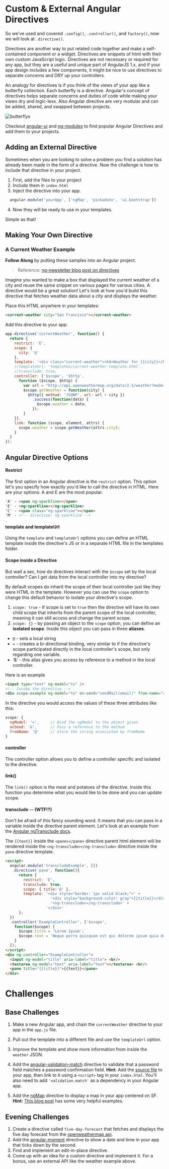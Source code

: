 # Custom & External Angular Directives

So we've used and covered `.config()`, `.controller()`, and `factory()`, now we will look at `.directive()`.

Directives are another way to put related code together and make a self-contained component or a widget. Directives are snippets of html with their own custom JavaScript logic. Directives are not necessary or required for any app, but they are a useful and unique part of AngularJS 1.x, and if your app design includes a few components, it might be nice to use directives to separate concerns and DRY up your controllers.

An analogy for directives is if you think of the views of your app like a butterfly collection. Each butterfly is a directive. Angular's concept of directives helps separate concerns and duties of code while making your views dry and logic-less. Also Angular directive are very modular and can be added, shared, and swapped between projects.

![butterflys](/images/butterflies.jpeg)

Checkout [angular-ui](https://angular-ui.github.io/) and [ng-modules](http://ngmodules.org/) to find popular Angular Directives and add them to your projects.

## Adding an External Directive

Sometimes when you are looking to solve a problem you find a solution has already been made in the form of a directive. Now the challenge is how to include that directive in your project.

1. First, add the files to your project
2. Include them in `index.html`
3. Inject the directive into your app.
  ```js
    angular.module('yourApp', ['ngMap', 'pickadate', 'ui.bootstrap'])
  ```
4. Now they will be ready to use in your templates.

Simple as that!

## Making Your Own Directive

### A Current Weather Example

**Follow Along** by putting these samples into an Angular project.

> Reference: [ng-newsletter blog post on directives](http://www.ng-newsletter.com/posts/directives.html)

Imagine you wanted to make a box that displayed the current weather of a city and reuse the same snippet on various pages for various cities. A directive would be a great solution! Let's look at how you'd build this directive that fetches weather data about a city and displays the weather.

Place this HTML anywhere in your templates:
```html
<current-weather city="San Francisco"></current-weather>
```

Add this directive to your app:
```js
app.directive('currentWeather', function() {
  return {
    restrict: 'E',
    scope: {
      city: '@'
    },
    template: '<div class="current-weather"><h4>Weather for {{city}}</h4>{{weather.main.temp}}</div>',
    //templateUrl: 'templates/current-weather-template.html',
    //transclude: true,
    controller: ['$scope', '$http',
      function ($scope, $http) {
        var url = "http://api.openweathermap.org/data/2.5/weather?mode=json&cnt=7&units=imperial&callback=JSON_CALLBACK&q="
        $scope.getWeather = function(city) {
          $http({ method: 'JSONP', url: url + city })
            .success(function(data) {
              $scope.weather = data;
            });
        }
    }],
    link: function (scope, element, attrs) {
      scope.weather = scope.getWeather(attrs.city);
    }
  }
});
```

## Angular Directive Options

#### Restrict

The first option in an Angular directive is the `restrict` option. This option let's you specify how exactly you'd like to call the directive in HTML. Here are your options: A and E are the most popular.

```html
'A' - <span ng-sparkline></span>
'E' - <ng-sparkline></ng-sparkline>
'C' - <span class="ng-sparkline"></span>
'M' - <!-- directive: ng-sparkline -->
```

#### template and templateUrl

Using the `template` and `templateUrl` options you can define an HTML template inside the directive's JS or in a separate HTML file in the templates folder.

#### Scope inside a Directive

But wait a sec, how do directives interact with the `$scope` set by the local controller? Can I get data from the local controller into my directive?

By default scopes do inherit the scope of their local controller just like they were HTML in the template. However you can use the `scope` option to change this default behavior to isolate your directive's scope.

1. `scope: true` - if scope is set to `true` then the directive will have its own child scope that inherits from the parent scope of the local controller, meaning it can still access and change the parent scope.
2. `scope: {}` - by passing an object to the `scope` option, you can define an **isolated scope**. Inside this object you can pass in three **aliases**.
  * `@` - sets a local string
  * `=` - creates a bi-directional binding, very similar to if the directive's scope participated directly in the local controller's scope, but only regarding one variable.
  * '&' - this alias gives you access by reference to a method in the local controller.

Here is an example

```html
<input type="text" ng-model="to" />
<!-- Invoke the directive -->
<div scope-example ng-model="to" on-send="sendMail(email)" from-name="ari@fullstack.io" />
```

In the directive you would access the values of these three attributes like this:
```js
scope: {
  ngModel: '=',     // Bind the ngModel to the object given
  onSend: '&',      // Pass a reference to the method
  fromName: '@'     // Store the string associated by fromName
}
```

#### controller

The controller option allows you to define a controller specific and isolated to the directive.

#### link()

The `link()` option is the meat and potatoes of the directive. Inside this function you determine what you would like to be done and you can update scope.

#### transclude -- (WTF!?)

Don't be afraid of this fancy sounding word. It means that you can pass in a variable inside the directive parent element. Let's look at an example from the [Angular ngTransclude docs](https://docs.angularjs.org/api/ng/directive/ngTransclude).

The `{{text}}` inside the `<pane></pane>` directive parent html element will be rendered inside the `<ng-transclude></ng-transclude>` directive inside the `pane` directive template.

```html
<script>
  angular.module('transcludeExample', [])
   .directive('pane', function(){
      return {
        restrict: 'E',
        transclude: true,
        scope: { title:'@' },
        template: '<div style="border: 1px solid black;">' +
                    '<div style="background-color: gray">{{title}}</div>' +
                    '<ng-transclude></ng-transclude>' +
                  '</div>'
      };
  })
  .controller('ExampleController', ['$scope',
    function($scope) {
      $scope.title = 'Lorem Ipsum';
      $scope.text = 'Neque porro quisquam est qui dolorem ipsum quia dolor...';
    }
  ]);
</script>
<div ng-controller="ExampleController">
  <input ng-model="title" aria-label="title"> <br/>
  <textarea ng-model="text" aria-label="text"></textarea> <br/>
  <pane title="{{title}}">{{text}}</pane>
</div>
```

# Challenges

## Base Challenges

1. Make a new Angular app, and chain the `currentWeather` directive to your app in the `app.js` file.
2. Pull out the template into a different file and use the `templateUrl` option.
3. Improve the template and show more information from inside the `weather` JSON.
4. Add the [angular-validation-match](https://github.com/TheSharpieOne/angular-validation-match) directive to validate that a password field matches a password confirmation field. **Hint:** Add the [source file](https://github.com/TheSharpieOne/angular-validation-match/blob/master/dist/angular-validation-match.min.js) to your app, then link to it using a `<script>` tag in your `index.html`. You'll also need to add `'validation.match'` as a dependency in your Angular app.

5. Add the [ngMap](https://github.com/allenhwkim/angularjs-google-maps) directive to display a map in your app centered on SF. **Hint:** [This blog post](http://allenhwkim.tumblr.com/post/70986888283/google-map-as-the-simplest-way) has some very helpful examples.

## Evening Challenges

1. Create a directive called `five-day-forecast` that fetches and displays the five day forecast from the [openweathermap api](http://openweathermap.org/forecast5).
2. Add the [angular-moment](https://github.com/urish/angular-moment) directive to show a date and time in your app that ticks down by the second.
3. Find and implement an edit-in-place directive.
4. Come up with an idea for a custom directive and implement it. For a bonus, use an external API like the weather example above.
